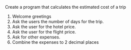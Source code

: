 Create a program that calculates the estimated cost of a trip
1. Welcome greetings
2. Ask the users the number of days for the trip.
3. Ask the user for the hotel price.
4. Ask the user for the flight price.
5. Ask for other expenses.
6. Combine the expenses to 2 decimal places
